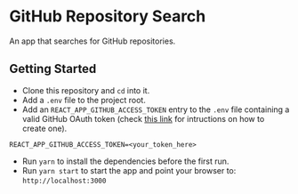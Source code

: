 # GitHub Repository Search

An app that searches for GitHub repositories.

## Getting Started

- Clone this repository and `cd` into it.
- Add a `.env` file to the project root.
- Add an `REACT_APP_GITHUB_ACCESS_TOKEN` entry to the `.env` file containing a valid GitHub OAuth token (check [this link](https://help.github.com/articles/creating-an-access-token-for-command-line-use/) for intructions on how to create one).

```
REACT_APP_GITHUB_ACCESS_TOKEN=<your_token_here>
```

- Run `yarn` to install the dependencies before the first run.
- Run `yarn start` to start the app and point your browser to: `http://localhost:3000`
